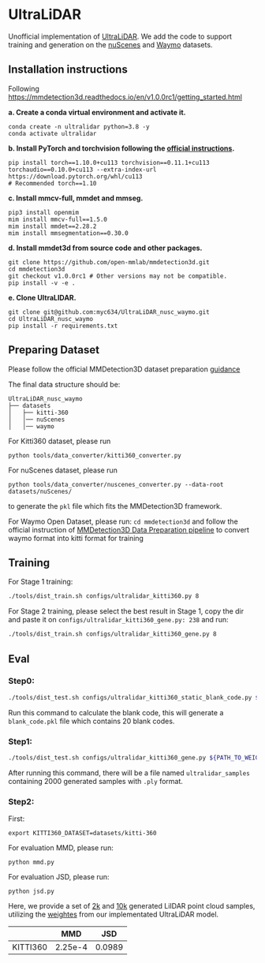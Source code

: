 # UltraLiDAR

Unofficial implementation of [UltraLiDAR](https://openaccess.thecvf.com/content/CVPR2023/papers/Xiong_Learning_Compact_Representations_for_LiDAR_Completion_and_Generation_CVPR_2023_paper.pdf). We add the code to support training and generation on the [nuScenes](https://nuscenes.org) and [Waymo](https://waymo.com/open/) datasets.

## Installation instructions

Following https://mmdetection3d.readthedocs.io/en/v1.0.0rc1/getting_started.html

**a. Create a conda virtual environment and activate it.**
```shell
conda create -n ultralidar python=3.8 -y
conda activate ultralidar
```

**b. Install PyTorch and torchvision following the [official instructions](https://pytorch.org/).**
```shell
pip install torch==1.10.0+cu113 torchvision==0.11.1+cu113 torchaudio==0.10.0+cu113 --extra-index-url https://download.pytorch.org/whl/cu113
# Recommended torch==1.10
```

**c. Install mmcv-full, mmdet and mmseg.**
```shell
pip3 install openmim
mim install mmcv-full==1.5.0
mim install mmdet==2.28.2
mim install mmsegmentation==0.30.0
```


**d. Install mmdet3d from source code and other packages.**
```shell
git clone https://github.com/open-mmlab/mmdetection3d.git
cd mmdetection3d
git checkout v1.0.0rc1 # Other versions may not be compatible.
pip install -v -e .
```
**e. Clone UltraLIDAR.**
```
git clone git@github.com:myc634/UltraLiDAR_nusc_waymo.git
cd UltraLiDAR_nusc_waymo
pip install -r requirements.txt
```


## Preparing Dataset

Please follow the official MMDetection3D dataset preparation [guidance](https://mmdetection3d.readthedocs.io/en/v0.17.1/data_preparation.html)

The final data structure should be:
```
UltraLiDAR_nusc_waymo
├── datasets
│   ├── kitti-360
│   │── nuScenes
│   │── waymo
```

For Kitti360 dataset, please run
```
python tools/data_converter/kitti360_converter.py
```

For nuScenes dataset, please run
```
python tools/data_converter/nuscenes_converter.py --data-root datasets/nuScenes/
```
to generate the `pkl` file which fits the MMDetection3D framework.

For Waymo Open Dataset, please run: `cd mmdetection3d` and follow the official instruction of [MMDetection3D Data Preparation pipeline](https://mmdetection3d.readthedocs.io/en/v1.0.0rc0/data_preparation.html) to convert waymo format into kitti format for training


## Training

For Stage 1 training:
```sh 
./tools/dist_train.sh configs/ultralidar_kitti360.py 8
```

For Stage 2 training, please select the best result in Stage 1, copy the dir and paste it on `configs/ultralidar_kitti360_gene.py: 238` and run:
```sh 
./tools/dist_train.sh configs/ultralidar_kitti360_gene.py 8
```

## Eval

### Step0: 
```sh
./tools/dist_test.sh configs/ultralidar_kitti360_static_blank_code.py ${PATH_TO_WEIGHTS} --eval "mIoU"
```
Run this command to calculate the blank code, this will generate a ```blank_code.pkl``` file which contains 20 blank codes.

### Step1: 
```sh
./tools/dist_test.sh configs/ultralidar_kitti360_gene.py ${PATH_TO_WEIGHTS} --eval "mIoU"
```
After running this command, there will be a file named `ultralidar_samples` containing 2000 generated samples with `.ply` format.

### Step2: 

First:
```
export KITTI360_DATASET=datasets/kitti-360
```

For evaluation MMD, please run:
```
python mmd.py
```

For evaluation JSD, please run:
```
python jsd.py
```

Here, we provide a set of [2k](https://drive.google.com/file/d/1N-rzs6jSOOlKLAGRj-w4WtYEBQyfJuEm/view?usp=sharing) and [10k](https://drive.google.com/file/d/1G1AlXWmAV9wWpucnAl_M3u6Eu7q8QIE9/view?usp=sharing) generated LiIDAR point cloud samples, utilizing the [weightes](https://drive.google.com/file/d/1jDk1h9Xh3i7pCwqB_C1DvqjReL6Ca60D/view?usp=sharing) from our implementated UltraLiDAR model.

|   | MMD    | JSD     |
| -------- | -------- | -------- |
| KITTI360 | 2.25e-4 | 0.0989 |

